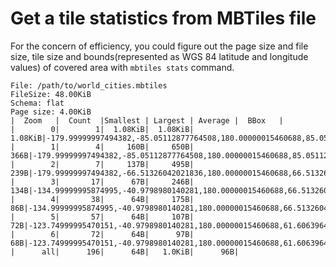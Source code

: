 # Get a tile statistics from MBTiles file

For the concern of efficiency, you could figure out the page size and file size, tile size and  bounds(represented as WGS 84 latitude and longitude values) of covered area with `mbtiles stats` command.

```shell
File: /path/to/world_cities.mbtiles
FileSize: 48.00KiB
Schema: flat
Page size: 4.00KiB
|  Zoom   |  Count  |Smallest | Largest | Average |  BBox   |
|        0|        1|  1.08KiB|  1.08KiB|  1.08KiB|-179.99999997494382,-85.05112877764508,180.00000015460688,85.05112879314403|
|        1|        4|     160B|     650B|     366B|-179.99999997494382,-85.05112877764508,180.00000015460688,85.05112879314403|
|        2|        7|     137B|     495B|     239B|-179.99999997494382,-66.51326042021836,180.00000015460688,66.51326049182072|
|        3|       17|      67B|     246B|     134B|-134.99999995874995,-40.9798980140281,180.00000015460688,66.51326049182072|
|        4|       38|      64B|     175B|      86B|-134.99999995874995,-40.9798980140281,180.00000015460688,66.51326049182072|
|        5|       57|      64B|     107B|      72B|-123.74999995470151,-40.9798980140281,180.00000015460688,61.60639642757953|
|        6|       72|      64B|      97B|      68B|-123.74999995470151,-40.9798980140281,180.00000015460688,61.60639642757953|
|      all|      196|      64B|   1.0KiB|      96B|
```
